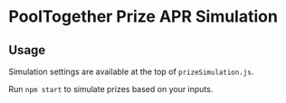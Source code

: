 # PoolTogether Prize APR Simulation

## Usage

Simulation settings are available at the top of `prizeSimulation.js`.

Run `npm start` to simulate prizes based on your inputs.
